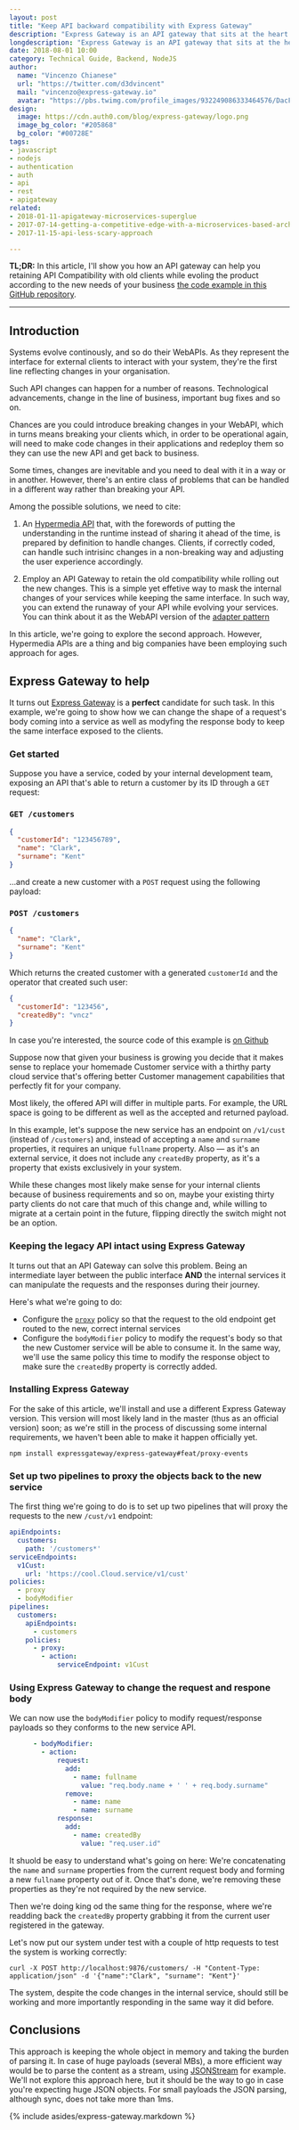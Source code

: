 ```yaml
---
layout: post
title: "Keep API backward compatibility with Express Gateway"
description: "Express Gateway is an API gateway that sits at the heart of any microservices architecture, securing your microservices and exposing them through APIs."
longdescription: "Express Gateway is an API gateway that sits at the heart of any microservices architecture (regardless of what language or platform is being used), securing microservices and exposing them through APIs. In this tutorial, I'll show you how an API gateway help you keeping backward compatibility with your old API while evolginv into a new one"
date: 2018-08-01 10:00
category: Technical Guide, Backend, NodeJS
author:
  name: "Vincenzo Chianese"
  url: "https://twitter.com/d3dvincent"
  mail: "vincenzo@express-gateway.io"
  avatar: "https://pbs.twimg.com/profile_images/932249086333464576/DacF9HCu_400x400.jpg"
design:
  image: https://cdn.auth0.com/blog/express-gateway/logo.png
  image_bg_color: "#205868"
  bg_color: "#00728E"
tags:
- javascript
- nodejs
- authentication
- auth
- api
- rest
- apigateway
related:
- 2018-01-11-apigateway-microservices-superglue
- 2017-07-14-getting-a-competitive-edge-with-a-microservices-based-architecture
- 2017-11-15-api-less-scary-approach

---
```


**TL;DR:** In this article, I'll show you how an API gateway can help you retaining API Compatibility with old clients while evoling the product according to the new needs of your business [the code example in this GitHub repository](https://github.com/XVincentX/apigateway-playground/tree/gateway-request-response-modification).

---

## Introduction

Systems evolve continously, and so do their WebAPIs. As they represent the interface for external clients to interact with your system, they're the first line reflecting changes in your organisation.

Such API changes can happen for a number of reasons. Technological advancements, change in the line of business, important bug fixes and so on.

Chances are you could introduce breaking changes in your WebAPI, which in turns means breaking your clients which, in order to be operational again, will need to make code changes in their applications and redeploy them so they can use the new API and get back to business.

Some times, changes are inevitable and you need to deal with it in a way or in another. However, there's an entire class of problems that can be handled in a different way rather than breaking your API.

Among the possible solutions, we need to cite:

1. An [Hypermedia API](https://medium.com/unexpected-token/how-your-api-could-benefit-from-hypermedia-b62780771ccb) that, with the forewords of putting the understanding in the runtime instead of sharing it ahead of the time, is prepared by definition to handle changes. Clients, if correctly coded, can handle such intrisinc changes in a non-breaking way and adjusting the user experience accordingly.

2. Employ an API Gateway to retain the old compatibility while rolling out the new changes. This is a simple yet effetive way to mask the internal changes of your services while keeping the same interface. In such way, you can extend the runaway of your API while evolving your services. You can think about it as the WebAPI version of the [adapter pattern](https://en.wikipedia.org/wiki/Adapter_pattern)

In this article, we're going to explore the second approach. However, Hypermedia APIs are a thing and big companies have been employing such approach for ages.

## Express Gateway to help

It turns out [Express Gateway](https://express-gateway.io) is a **perfect** candidate for such task. In this example, we're going to show how we can change the shape of a request's body coming into a service as well as modyfing the response body to keep the same interface exposed to the clients.

### Get started

Suppose you have a service, coded by your internal development team, exposing an API that's able to return a customer by its ID through a `GET` request:

### `GET /customers`

```json
{
  "customerId": "123456789",
  "name": "Clark",
  "surname": "Kent"
}
```

…and create a new customer with a `POST` request using the following payload:

### `POST /customers`

```json
{
  "name": "Clark",
  "surname": "Kent"
}
```

Which returns the created customer with a generated `customerId` and the operator that created such user:

```json
{
  "customerId": "123456",
  "createdBy": "vncz"
}
```

In case you're interested, the source code of this example is [on Github](https://github.com/XVincentX/apigateway-playground/tree/gateway-request-response-modification)

Suppose now that given your business is growing you decide that it makes sense to replace your homemade Customer service with a thirthy party cloud service that's offering better Customer management capabilities that perfectly fit for your company.

Most likely, the offered API will differ in multiple parts. For example, the URL space is going to be different as well as the accepted and returned payload.

In this example, let's suppose the new service has an endpoint on `/v1/cust` (instead of `/customers`) and, instead of accepting a `name` and `surname` properties, it requires an unique `fullname` property. Also — as it's an external service, it does not include any `createdBy` property, as it's a property that exists exclusively in your system.

While these changes most likely make sense for your internal clients because of business requirements and so on, maybe your existing thirty party clients do not care that much of this change and, while willing to migrate at a certain point in the future, flipping directly the switch might not be an option.

### Keeping the legacy API intact using Express Gateway

It turns out that an API Gateway can solve this problem. Being an intermediate layer between the public interface **AND** the internal services it can manipulate the requests and the responses during their journey.

Here's what we're going to do:

- Configure the [`proxy`](https://express-gateway.io/docs/policies/proxy) policy so that the request to the old endpoint get routed to the new, correct internal services
- Configure the `bodyModifier` policy to modify the request's body so that the new Customer service will be able to consume it. In the same way, we'll use the same policy this time to modify the response object to make sure the `createdBy` property is correctly added.

### Installing Express Gateway

For the sake of this article, we'll install and use a different Express Gateway version. This version will most likely land in the master (thus as an official version) soon; as we're still in the process of discussing some internal requirements, we haven't been able to make it happen officially yet.

`npm install expressgateway/express-gateway#feat/proxy-events`

### Set up two pipelines to proxy the objects back to the new service

The first thing we're going to do is to set up two pipelines that will proxy the requests to the new `/cust/v1` endpoint:

```yml
apiEndpoints:
  customers:
    path: '/customers*'
serviceEndpoints:
  v1Cust:
    url: 'https://cool.Cloud.service/v1/cust'
policies:
  - proxy
  - bodyModifier
pipelines:
  customers:
    apiEndpoints:
      - customers
    policies:
      - proxy:
        - action:
            serviceEndpoint: v1Cust
```

### Using Express Gateway to change the request and respone body

We can now use the `bodyModifier` policy to modify request/response payloads so they conforms to the new service API.

```yml
      - bodyModifier:
        - action:
            request:
              add:
                - name: fullname
                  value: "req.body.name + ' ' + req.body.surname"
              remove:
                - name: name
                - name: surname
            response:
              add:
                - name: createdBy
                  value: "req.user.id"
```

It shuold be easy to understand what's going on here: We're concatenating the `name` and `surname` properties from the current request body and forming a new `fullname` property out of it. Once that's done, we're removing these properties as they're not required by the new service.

Then we're doing king od the same thing for the response, where we're readding back the `createdBy` property grabbing it from the current user registered in the gateway.

Let's now put our system under test with a couple of http requests to test the system is working correctly:

`curl -X POST http://localhost:9876/customers/ -H "Content-Type: application/json" -d '{"name":"Clark", "surname": "Kent"}'`

The system, despite the code changes in the internal service, should still be working and more importantly responding in the same way it did before.

## Conclusions

This approach is keeping the whole object in memory and taking the burden of parsing it. In case of huge payloads (several MBs), a more efficient way would be to parse the content as a stream, using [JSONStream](https://github.com/dominictarr/JSONStream) for example. We'll not explore this approach here, but it should be the way to go in case you're expecting huge JSON objects. For small payloads the JSON parsing, although sync, does not take more than 1ms.

{% include asides/express-gateway.markdown %}
